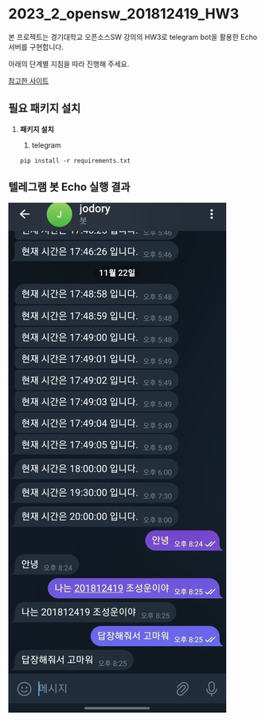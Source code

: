 # 2023_2_opensw_201812419_HW3

본 프로젝트는 경기대학교 오픈소스SW 강의의 HW3로 telegram bot을 활용한 Echo 서버를 구현합니다. 

아래의 단계별 지침을 따라 진행해 주세요.


[참고한 사이트](https://jeong-f.tistory.com/149)


## 필요 패키지 설치
1. **패키지 설치**  
  

    1. telegram
  
   ```
   pip install -r requirements.txt
   ```


## 텔레그램 봇 Echo 실행 결과
   ![Result of Telegram Bot](result.jpg)
   
